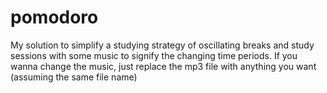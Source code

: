 # pomodoro
My solution to simplify a studying strategy of oscillating breaks and study sessions with some music to signify the changing time periods. If you wanna change the music, just replace the mp3 file with anything you want (assuming the same file name)
